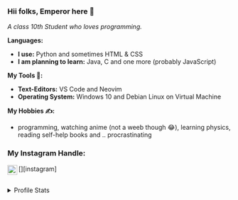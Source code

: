 ### Hii folks, Emperor here 🤟
*A class 10th Student who loves programming.*

**Languages:**
  - **I use:** Python and sometimes HTML & CSS
  - **I am planning to learn:** Java, C and one more (probably JavaScript)

**My Tools 🔧:**
  - **Text-Editors:** VS Code and Neovim 
  - **Operating System:** Windows 10 and Debian Linux on Virtual Machine

**My Hobbies ✍:**
  - programming, watching anime (not a weeb though 😂), learning physics, reading self-help books and .. procrastinating

### My Instagram Handle:

[<img align="left" alt="abhigyan_2408 | Instagram" width="22px" src="https://cdn.jsdelivr.net/npm/simple-icons@v3/icons/instagram.svg" />][instagram]

<br />

<details>
  <summary> Profile Stats </summary>
  <br/>
  <img src="https://github-readme-stats.vercel.app/api/?username=E-M-P-E-R-O-R&layout=compact&show_icons=true&include_all_commits=true&hide_border=false&theme=radical"/>  
</details>


